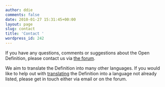 ```yaml
---
author: ddie
comments: false
date: 2010-01-27 15:31:45+00:00
layout: page
slug: contact
title: 'Contact '
wordpress_id: 242
---
```


If you have any questions, comments or suggestions about the Open Definition, please contact us via [the forum](https://discuss.okfn.org/c/projects/OpenDefinition).

We aim to translate the Definition into many other languages. If you would like to help out with [translating](/participate/) the Definition into a language not already listed, please get in touch either via email or on the forum.
